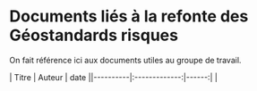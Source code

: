 # Documents liés à la refonte des Géostandards risques

On fait référence ici aux documents utiles au groupe de travail.

| Titre | Auteur | date ||----------|:-------------:|------:| |

